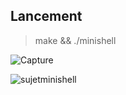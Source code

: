 ## Lancement
> make && ./minishell

![Capture](https://user-images.githubusercontent.com/59654989/160000918-2aae5c61-20d6-4a6b-9985-9dfe27d3e6f3.PNG)

![sujetminishell](https://user-images.githubusercontent.com/59654989/160001249-77169849-0052-49b5-b581-4721f2272762.PNG)
